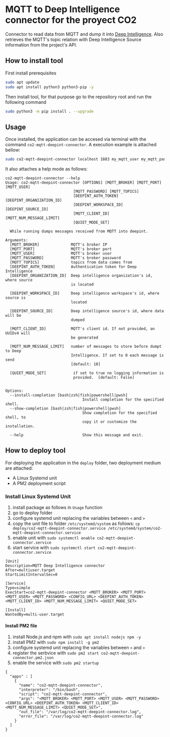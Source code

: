 # MQTT to Deep Intelligence connector for the proyect CO2

Connector to read data from MQTT and dump it into [Deep Intelligence](https://deepint.net/). Also retrieves the MQTT's topic relation with Deep Intelligence Source information from the project's API.

## How to install tool

First install prerequisites
```bash
sudo apt update
sudo apt install python3 python3-pip -y
```
Then install tool, for that purpose go to the repository root and run the following command

```bash
sudo python3 -m pip install . --upgrade
```

## Usage

Once installed, the application can be accesed via terminal with the command `co2-mqtt-deepint-connector`. A execution example is attached bellow:
```bash
sudo co2-mqtt-deepint-connector localhost 1883 my_mqtt_user my_mqtt_password my_mqtt_channel1,mymqtt_channel2,my_mqtt_channel2 9CGcK2E3kStQD48eZNC09nkvj571hzVQFz-266zogxEb1kLHMEd1_1fQCRFrrimlRoizinLVv2r5peOWnHw65g 0000014729441860-c02e07b1-9dfcdc46-d0bh1467 0000017b8236f33d-ce2f5dba-bf4x21a4-34eb0562 00000a7c3b912f45-7118g293-aefb1518-71b2g442 example-id 0 FALSE
```

It also attaches a help mode as follows:
```
co2-mqtt-deepint-connector --help
Usage: co2-mqtt-deepint-connector [OPTIONS] [MQTT_BROKER] [MQTT_PORT] [MQTT_USER]
                              [MQTT_PASSWORD] [MQTT_TOPICS]
                              [DEEPINT_AUTH_TOKEN] [DEEPINT_ORGANIZATION_ID]
                              [DEEPINT_WORKSPACE_ID] [DEEPINT_SOURCE_ID]
                              [MQTT_CLIENT_ID] [MQTT_NUM_MESSAGE_LIMIT]
                              [QUIET_MODE_SET]

  While running dumps messages received from MQTT into deepint.

Arguments:
  [MQTT_BROKER]              MQTT's broker IP
  [MQTT_PORT]                MQTT's broker port
  [MQTT_USER]                MQTT's broker user
  [MQTT_PASSWORD]            MQTT's broker password
  [MQTT_TOPICS]              topics from data comes from
  [DEEPINT_AUTH_TOKEN]       Authentication token for Deep Intelligence
  [DEEPINT_ORGANIZATION_ID]  Deep intelligence organization's id, where source
                             is located

  [DEEPINT_WORKSPACE_ID]     Deep intelligence workspace's id, where source is
                             located

  [DEEPINT_SOURCE_ID]        Deep intelligence source's id, where data will be
                             dumped

  [MQTT_CLIENT_ID]           MQTT's client id. If not provided, an UUIDv4 will
                             be generated

  [MQTT_NUM_MESSAGE_LIMIT]   number of messages to store before dumpt to Deep
                             Intelligence. If set to 0 each message is send
                             [default: 10]

  [QUIET_MODE_SET]            if set to true no logging information is
                              provided.  [default: False]


Options:
  --install-completion [bash|zsh|fish|powershell|pwsh]
                                  Install completion for the specified shell.
  --show-completion [bash|zsh|fish|powershell|pwsh]
                                  Show completion for the specified shell, to
                                  copy it or customize the installation.

  --help                          Show this message and exit.
```

## How to deploy tool

For deploying the application in the `deploy` folder, two deployment medium are attached:
- A Linux Systemd unit
- A PM2 deployment script

### Install Linux Systemd Unit

1. install package as follows in `Usage` function
2. go to deploy folder
3. configure systemd unit replacing the variables between `<` and `>`
4. copy the unit file to folder `/etc/systemd/system` as follows: `cp deploy/co2-mqtt-deepint-connector.service /etc/systemd/system/co2-mqtt-deepint-connector.service`
5. enable unit with `sudo systemctl enable co2-mqtt-deepint-connector.service`
6. start service with `sudo systemctl start co2-mqtt-deepint-connector.service`

```
[Unit] 
Description=MQTT Deep Intelligence connector
After=multiuser.target
StartLimitIntervalSec=0 
 
[Service] 
Type=simple
ExecStart=co2-mqtt-deepint-connector <MQTT_BROKER> <MQTT_PORT> <MQTT_USER> <MQTT_PASSWORD> <CONFIG_URL> <DEEPINT_AUTH_TOKEN> <MQTT_CLIENT_ID> <MQTT_NUM_MESSAGE_LIMIT> <QUIET_MODE_SET> 
 
[Install] 
WantedBy=multi-user.target
```

#### Install PM2 file

1. install Node.js and npm with `sudo apt install nodejs npm -y`
2. install PM2 with `sudo npm install -g pm2`
3. configure systemd unit replacing the variables between `<` and `>`
4. register the serbvice with `sudo pm2 start co2-mqtt-deepint-connector.pm2.json`
5. enable the service with `sudo pm2 startup`

```
{
  "apps" : [
    {
      "name": "co2-mqtt-deepint-connector",
      "interpreter": "/bin/bash",
      "script": "co2-mqtt-deepint-connector",
      "args": "<MQTT_BROKER> <MQTT_PORT> <MQTT_USER> <MQTT_PASSWORD> <CONFIG_URL> <DEEPINT_AUTH_TOKEN> <MQTT_CLIENT_ID> <MQTT_NUM_MESSAGE_LIMIT> <QUIET_MODE_SET>",
      "out_file": "/var/log/co2-mqtt-deepint-connector.log",
      "error_file": "/var/log/co2-mqtt-deepint-connector.log"
    }
  ]
}
```

